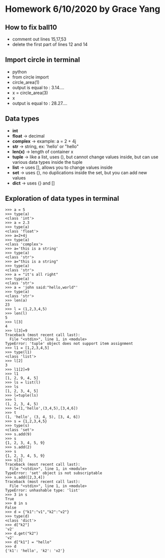 # Homework 6/10/2020 by Grace Yang 
## How to fix ball10
* comment out lines 15,17,53
* delete the first part of lines 12 and 14 

## Import circle in terminal 
* python 
* from circle import 
* circle_area(1)
* output is equal to : 3.14....
* x = circle_area(3)
* x
* output is equal to : 28.27....


## Data types 
* **int** 
* **float** -> decimal
* **complex** -> example: a = 2 + 4j
* **str** -> string, ex: 'hello' or "hello"
* **len(x)** -> length of container x 
* **tuple** -> like a list, uses (), but cannot change values inside, but can use various data types inside the tuple
* **list** -> uses [], allows you to change values inside 
* **set** -> uses {}, no duplications inside the set, but you can add new values
* **dict** -> uses {} and []

## Exploration of data types in terminal 
```
>>> a = 5
>>> type(a)
<class 'int'>
>>> a = 2.3
>>> type(a)
<class 'float'>
>>> a=2+4j
>>> type(a)
<class 'complex'>
>>> a='this is a string'
>>> type(a)
<class 'str'>
>>> a="this is a string"
>>> type(a)
<class 'str'>
>>> a = "it's all right"
>>> type(a)
<class 'str'>
>>> a = 'john said:"hello,world"'
>>> type(a)
<class 'str'>
>>> len(a)
23
>>> l = (1,2,3,4,5)
>>> len(l)
5
>>> l[3]
4
>>> l[3]=9
Traceback (most recent call last):
  File "<stdin>", line 1, in <module>
TypeError: 'tuple' object does not support item assignment
>>> l1 = [1,2,3,4,5]
>>> type(l1)
<class 'list'>
>>> l[2]
3
>>> l1[2]=9
>>> l1
[1, 2, 9, 4, 5]
>>> ls = list(l)
>>> ls
[1, 2, 3, 4, 5]
>>> l=tuple(ls)
>>> l
(1, 2, 3, 4, 5)
>>> t=(1,'hello',(3,4,5),[3,4,6])
>>> t
(1, 'hello', (3, 4, 5), [3, 4, 6])
>>> s = {1,2,3,4,5}
>>> type(s)
<class 'set'>
>>> s.add(9)
>>> s
{1, 2, 3, 4, 5, 9}
>>> s.add(2)  
>>> s
{1, 2, 3, 4, 5, 9}
>>> s[3]
Traceback (most recent call last):
  File "<stdin>", line 1, in <module>
TypeError: 'set' object is not subscriptable        
>>> s.add([2,3,4])
Traceback (most recent call last):
  File "<stdin>", line 1, in <module>
TypeError: unhashable type: 'list'
>>> 3 in s
True
>>> 8 in s
False
>>> d = {"k1":"v1","k2":"v2"}
>>> type(d)
<class 'dict'>
>>> d["k2"]
'v2'
>>> d.get("k2")
'v2'
>>> d["k1"] = "hello"
>>> d
{'k1': 'hello', 'k2': 'v2'}
```
